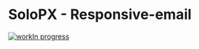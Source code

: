 # SoloPX - Responsive-email
[![workIn progress](https://img.shields.io/badge/work%20in%20progress-V0.01-red.svg)](https://rawgit.com/cromozooom/responsive-email/master/dev/_V02/index.html)
